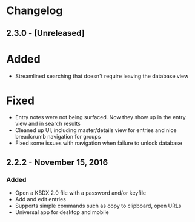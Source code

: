 # Changelog

## 2.3.0 - [Unreleased]
# Added
- Streamlined searching that doesn't require leaving the database view

# Fixed
- Entry notes were not being surfaced. Now they show up in the entry view and in search results
- Cleaned up UI, including master/details view for entries and nice breadcrumb navigation for groups
- Fixed some issues with navigation when failure to unlock database

## 2.2.2 - November 15, 2016
### Added
- Open a KBDX 2.0 file with a password and/or keyfile
- Add and edit entries
- Supports simple commands such as copy to clipboard, open URLs
- Universal app for desktop and mobile